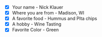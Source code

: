  - [X] Your name - Nick Klauer
 - [X] Where you are from - Madison, WI
 - [X] A favorite food - Hummus and PIta chips
 - [X] A hobby - Wine Tasting
 - [X] Favorite Color - Green

